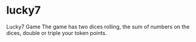 # lucky7
Lucky7 Game
The game has two dices rolling, the sum of numbers on the dices, double or triple your token points.
